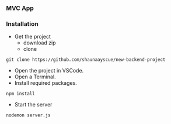 ### MVC App

### Installation

- Get the project
  - download zip
  - clone
```
git clone https://github.com/shaunaayscue/new-backend-project
```

- Open the project in VSCode.
- Open a Terminal.
- Install required packages.
```
npm install
```
- Start the server
```
nodemon server.js
```
